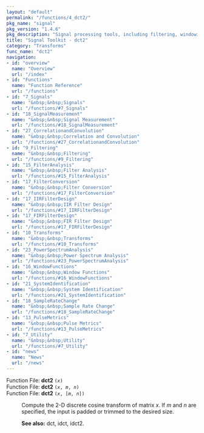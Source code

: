 ```yaml
---
layout: "default"
permalink: "/functions/4_dct2/"
pkg_name: "signal"
pkg_version: "1.4.6"
pkg_description: "Signal processing tools, including filtering, windowing and display functions."
title: "Signal Toolkit - dct2"
category: "Transforms"
func_name: "dct2"
navigation:
- id: "overview"
  name: "Overview"
  url: "/index"
- id: "Functions"
  name: "Function Reference"
  url: "/functions"
- id: "7_Signals"
  name: "&nbsp;&nbsp;Signals"
  url: "/functions/#7_Signals"
- id: "18_SignalMeasurement"
  name: "&nbsp;&nbsp;Signal Measurement"
  url: "/functions/#18_SignalMeasurement"
- id: "27_CorrelationandConvolution"
  name: "&nbsp;&nbsp;Correlation and Convolution"
  url: "/functions/#27_CorrelationandConvolution"
- id: "9_Filtering"
  name: "&nbsp;&nbsp;Filtering"
  url: "/functions/#9_Filtering"
- id: "15_FilterAnalysis"
  name: "&nbsp;&nbsp;Filter Analysis"
  url: "/functions/#15_FilterAnalysis"
- id: "17_FilterConversion"
  name: "&nbsp;&nbsp;Filter Conversion"
  url: "/functions/#17_FilterConversion"
- id: "17_IIRFilterDesign"
  name: "&nbsp;&nbsp;IIR Filter Design"
  url: "/functions/#17_IIRFilterDesign"
- id: "17_FIRFilterDesign"
  name: "&nbsp;&nbsp;FIR Filter Design"
  url: "/functions/#17_FIRFilterDesign"
- id: "10_Transforms"
  name: "&nbsp;&nbsp;Transforms"
  url: "/functions/#10_Transforms"
- id: "23_PowerSpectrumAnalysis"
  name: "&nbsp;&nbsp;Power Spectrum Analysis"
  url: "/functions/#23_PowerSpectrumAnalysis"
- id: "16_WindowFunctions"
  name: "&nbsp;&nbsp;Window Functions"
  url: "/functions/#16_WindowFunctions"
- id: "21_SystemIdentification"
  name: "&nbsp;&nbsp;System Identification"
  url: "/functions/#21_SystemIdentification"
- id: "18_SampleRateChange"
  name: "&nbsp;&nbsp;Sample Rate Change"
  url: "/functions/#18_SampleRateChange"
- id: "13_PulseMetrics"
  name: "&nbsp;&nbsp;Pulse Metrics"
  url: "/functions/#13_PulseMetrics"
- id: "7_Utility"
  name: "&nbsp;&nbsp;Utility"
  url: "/functions/#7_Utility"
- id: "news"
  name: "News"
  url: "/news"
---
```

<dl class="first-deftypefn">
<dt class="deftypefn" id="index-dct2"><span class="category-def">Function File: </span><span><strong class="def-name">dct2</strong> <code class="def-code-arguments">(<var class="var">x</var>)</code><a class="copiable-link" href="#index-dct2"></a></span></dt>
<dt class="deftypefnx def-cmd-deftypefn" id="index-dct2-1"><span class="category-def">Function File: </span><span><strong class="def-name">dct2</strong> <code class="def-code-arguments">(<var class="var">x</var>, <var class="var">m</var>, <var class="var">n</var>)</code><a class="copiable-link" href="#index-dct2-1"></a></span></dt>
<dt class="deftypefnx def-cmd-deftypefn" id="index-dct2-2"><span class="category-def">Function File: </span><span><strong class="def-name">dct2</strong> <code class="def-code-arguments">(<var class="var">x</var>, [<var class="var">m</var>, <var class="var">n</var>])</code><a class="copiable-link" href="#index-dct2-2"></a></span></dt>
<dd><p>Compute the 2-D discrete cosine transform of matrix <var class="var">x</var>.  If
 <var class="var">m</var> and <var class="var">n</var> are specified, the input is padded or trimmed
 to the desired size.
 </p>
<p><strong class="strong">See also:</strong> dct, idct, idct2.
 </p></dd></dl>
